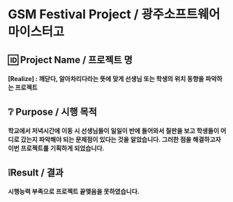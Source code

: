# GSM Festival Project / 광주소프트웨어마이스터고
## 🆔 Project Name / 프로젝트 명
#### [Realize] : 깨닫다, 알아차리다라는 뜻에 맞게 선생님 또는 학생의 위치 동향을 파악하는 프로젝트
## ❔ Purpose / 시행 목적
#### 학교에서 저녁시간에 이동 시 선생님들이 일일이 반에 들어와서 칠판을 보고 학생들이 어디로 갔는지 파악해야 되는 문제점이 있다는 것을 알았습니다. 그러한 점을 해결하고자 이번 프로젝트를 기획하게 되었습니다. 
## ❕Result / 결과
#### 시행능력 부족으로 프로젝트 끝맺음을 못하였습니다.
